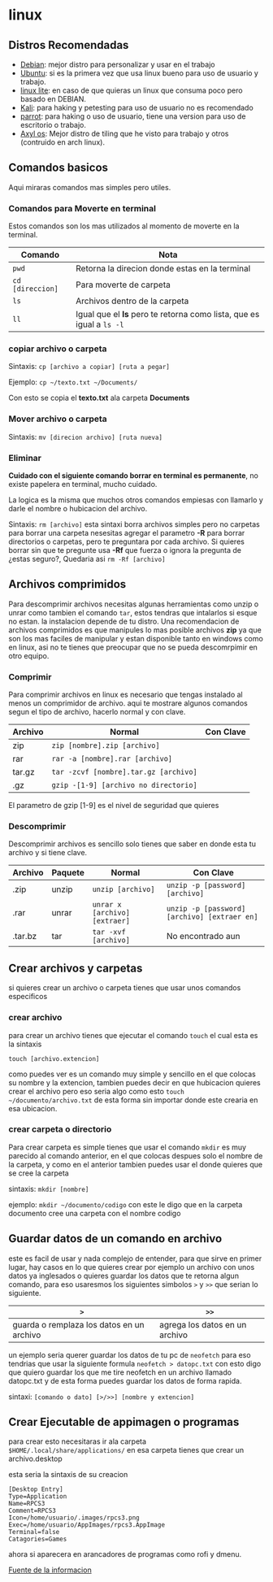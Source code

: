 # linux

## Distros Recomendadas

- [Debian](https://www.debian.org): mejor distro para personalizar y usar en el trabajo
- [Ubuntu](https://ubuntu.com/download): si es la primera vez que usa linux bueno para uso de usuario y trabajo.
- [linux lite](https://www.linuxliteos.com): en caso de que quieras un linux que consuma poco pero basado en DEBIAN.
- [Kali](https://www.kali.org): para haking y petesting para uso de usuario no es recomendado
- [parrot](https://www.parrotsec.org): para haking o uso de usuario, tiene una version para uso de escritorio o trabajo.
- [Axyl os](https://axyl-os.github.io): Mejor distro de tiling que he visto para trabajo y otros (contruido en arch linux).

## Comandos basicos
Aqui miraras comandos mas simples pero utiles.
### Comandos para Moverte en terminal
Estos comandos son los mas utilizados al momento de moverte en la terminal.

Comando| Nota
---|---
`pwd`|Retorna la direcion donde estas en la terminal
`cd [direccion]`| Para moverte de carpeta
`ls` | Archivos dentro de la carpeta
`ll` | Igual que el **ls** pero te retorna como lista, que es igual a `ls -l` 


### copiar archivo o carpeta
Sintaxis: `cp [archivo a copiar] [ruta a pegar] `

Ejemplo: `cp ~/texto.txt ~/Documents/` 

Con esto se copia el **texto.txt** ala carpeta **Documents**
### Mover archivo o carpeta
Sintaxis: `mv [direcion archivo] [ruta nueva]`
### Eliminar
**Cuidado con el siguiente comando borrar en terminal es permanente**, no existe papelera en terminal, mucho cuidado.

La logica es la misma que muchos otros comandos empiesas con llamarlo y darle el nombre o hubicacion del archivo.

Sintaxis: `rm [archivo]` esta sintaxi borra archivos simples pero no carpetas para borrar una carpeta nesesitas agregar el parametro **-R** para borrar directorios o carpetas, pero te preguntara por cada archivo.
Si quieres borrar sin que te pregunte usa **-Rf** que fuerza o ignora la pregunta de ¿estas seguro?, Quedaria asi `rm -Rf [archivo]`

## Archivos comprimidos
Para descomprimir archivos necesitas algunas herramientas como unzip o unrar como tambien el comando `tar`, estos tendras que intalarlos si esque no estan. la instalacion depende de tu distro. Una recomendacion de archivos comprimidos es que manipules lo mas posible archivos **zip** ya que son los mas faciles de manipular y estan disponible tanto en windows como en linux, asi no te tienes que preocupar que no se pueda descomrpimir en otro equipo.

### Comprimir
Para comprimir archivos en linux es necesario que tengas instalado al menos un comprimidor de archivo. aqui te mostrare algunos comandos segun el tipo de archivo, hacerlo normal y con clave.

Archivo|Normal|Con Clave
--|--|--
zip|`zip [nombre].zip [archivo]`| 
rar|`rar -a [nombre].rar [archivo]`|
tar.gz|`tar -zcvf [nombre].tar.gz [archivo]`
.gz| `gzip -[1-9] [archivo no directorio]`


El parametro de gzip [1-9] es el nivel de seguridad que quieres

### Descomprimir
Descomprimir archivos es sencillo solo tienes que saber en donde esta tu archivo y si tiene clave.

Archivo|Paquete |Normal| Con Clave
--|--|--|--
.zip| unzip| `unzip [archivo]`| `unzip -p [password] [archivo]`
.rar| unrar| `unrar x [archivo] [extraer]` | `unzip -p [password] [archivo] [extraer en]`
.tar.bz| tar| `tar -xvf [archivo]`| No encontrado aun

## Crear archivos y carpetas
si quieres crear un archivo o carpeta tienes que usar unos comandos especificos
### crear archivo
para crear un archivo tienes que ejecutar el comando `touch` el cual esta es la sintaxis

`touch [archivo.extencion]`

como puedes ver es un comando muy simple y sencillo  en el que colocas su nombre y la extencion, tambien puedes decir en que hubicacion quieres crear el archivo pero eso seria algo como esto `touch ~/documento/archivo.txt` de esta forma sin importar donde este crearia en esa ubicacion.

### crear carpeta o directorio
Para crear carpeta es simple tienes que usar el comando `mkdir` es muy parecido al comando anterior, en el que colocas despues solo el nombre de la carpeta, y como en el anterior tambien puedes usar el donde quieres que se cree la carpeta

sintaxis: `mkdir [nombre]`

ejemplo: `mkdir ~/documento/codigo` con este le digo que en la carpeta documento cree una carpeta con el nombre codigo

## Guardar datos de un comando en archivo

este es facil de usar y nada complejo de entender, para que sirve en primer lugar, hay casos en lo que quieres crear por ejemplo un archivo con unos datos ya inglesados o quieres guardar los datos que te retorna algun comando, para eso usaresmos los siguientes simbolos `>` y `>>`
que serian lo siguiente.

`>` | `>>`
--|--
guarda o remplaza los datos en un archivo| agrega los datos en un archivo

un ejemplo seria querer guardar los datos de tu pc de ``neofetch`` para eso tendrias que usar la siguiente formula `neofetch > datopc.txt` con esto digo que quiero guardar los que me tire neofetch en un archivo llamado datopc.txt y de esta forma puedes guardar los datos de forma rapida.

sintaxi: `[comando o dato] [>/>>] [nombre y extencion]`



## Crear Ejecutable de appimagen o programas

para crear esto necesitaras ir ala carpeta `$HOME/.local/share/applications/` 
en esa carpeta tienes que crear un archivo.desktop

esta seria la sintaxis de su creacion


```desktop
[Desktop Entry]
Type=Application
Name=RPCS3
Comment=RPCS3
Icon=/home/usuario/.images/rpcs3.png
Exec=/home/usuario/AppImages/rpcs3.AppImage
Terminal=false
Catagories=Games
```

ahora si aparecera en arancadores de programas como rofi y dmenu.

[Fuente de la informacion](https://www.reddit.com/r/linuxquestions/comments/f1909s/run_appimage_from_launcher/)












